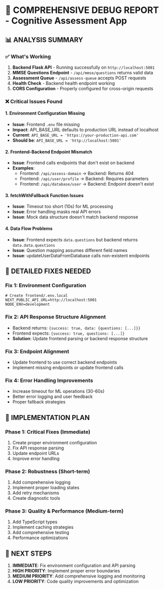 # 🚨 COMPREHENSIVE DEBUG REPORT - Cognitive Assessment App

## 📊 ANALYSIS SUMMARY

### ✅ What's Working
1. **Backend Flask API** - Running successfully on `http://localhost:5001`
2. **MMSE Questions Endpoint** - `/api/mmse/questions` returns valid data
3. **Assessment Queue** - `/api/assess-queue` accepts POST requests
4. **Health Check** - Backend health endpoint working
5. **CORS Configuration** - Properly configured for cross-origin requests

### ❌ Critical Issues Found

#### 1. **Environment Configuration Missing**
- **Issue**: Frontend `.env` file missing
- **Impact**: API_BASE_URL defaults to production URL instead of localhost
- **Current**: `API_BASE_URL = 'https://your-production-api.com'`
- **Should be**: `API_BASE_URL = 'http://localhost:5001'`

#### 2. **Frontend-Backend Endpoint Mismatch**
- **Issue**: Frontend calls endpoints that don't exist on backend
- **Examples**:
  - Frontend: `/api/assess-domain` → Backend: Returns 404
  - Frontend: `/api/user/profile` → Backend: Requires parameters
  - Frontend: `/api/database/user` → Backend: Endpoint doesn't exist

#### 3. **fetchWithFallback Function Issues**
- **Issue**: Timeout too short (10s) for ML processing
- **Issue**: Error handling masks real API errors
- **Issue**: Mock data structure doesn't match backend response

#### 4. **Data Flow Problems**
- **Issue**: Frontend expects `data.questions` but backend returns `data.data.questions`
- **Issue**: Question mapping assumes different field names
- **Issue**: updateUserDataFromDatabase calls non-existent endpoints

## 🔧 DETAILED FIXES NEEDED

### Fix 1: Environment Configuration
```env
# Create frontend/.env.local
NEXT_PUBLIC_API_URL=http://localhost:5001
NODE_ENV=development
```

### Fix 2: API Response Structure Alignment
- Backend returns: `{success: true, data: {questions: [...]}}`
- Frontend expects: `{success: true, questions: [...]}`
- **Solution**: Update frontend parsing or backend response structure

### Fix 3: Endpoint Alignment
- Update frontend to use correct backend endpoints
- Implement missing endpoints or update frontend calls

### Fix 4: Error Handling Improvements
- Increase timeout for ML operations (30-60s)
- Better error logging and user feedback
- Proper fallback strategies

## 🎯 IMPLEMENTATION PLAN

### Phase 1: Critical Fixes (Immediate)
1. Create proper environment configuration
2. Fix API response parsing
3. Update endpoint URLs
4. Improve error handling

### Phase 2: Robustness (Short-term)
1. Add comprehensive logging
2. Implement proper loading states
3. Add retry mechanisms
4. Create diagnostic tools

### Phase 3: Quality & Performance (Medium-term)
1. Add TypeScript types
2. Implement caching strategies
3. Add comprehensive testing
4. Performance optimizations

## 🚀 NEXT STEPS

1. **IMMEDIATE**: Fix environment configuration and API parsing
2. **HIGH PRIORITY**: Implement proper error boundaries
3. **MEDIUM PRIORITY**: Add comprehensive logging and monitoring
4. **LOW PRIORITY**: Code quality improvements and optimization
